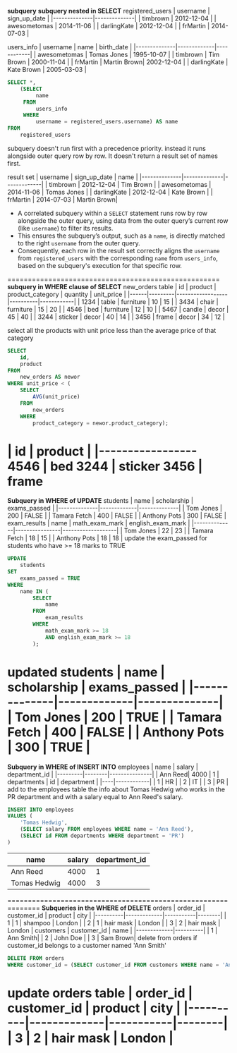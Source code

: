 **subquery**
**subquery nested in SELECT**
registered_users
| username     | sign_up_date |
|--------------|--------------|
| timbrown     | 2012-12-04   |
| awesometomas | 2014-11-06   |
| darlingKate  | 2012-12-04   |
| frMartin     | 2014-07-03   |

users_info
| username     | name        | birth_date |
|--------------|-------------|------------|
| awesometomas | Tomas Jones | 1995-10-07 |
| timbrown     | Tim Brown   | 2000-11-04 |
| frMartin     | Martin Brown| 2002-12-04 |
| darlingKate  | Kate Brown  | 2005-03-03 |

```sql
SELECT *, 
    (SELECT 
         name 
     FROM 
         users_info 
     WHERE 
         username = registered_users.username) AS name 
FROM
    registered_users
```

subquery doesn't run first with a precedence priority. instead it runs alongside outer query row by row. It doesn't return a result set of names first.

result set
| username     | sign_up_date | name        |
|--------------|--------------|-------------|
| timbrown     | 2012-12-04   | Tim Brown   |
| awesometomas | 2014-11-06   | Tomas Jones |
| darlingKate  | 2012-12-04   | Kate Brown  |
| frMartin     | 2014-07-03   | Martin Brown|

- A correlated subquery within a `SELECT` statement runs row by row alongside the outer query, using data from the outer query’s current row (like `username`) to filter its results. 
- This ensures the subquery’s output, such as a `name`, is directly matched to the right `username` from the outer query. 
- Consequently, each row in the result set correctly aligns the `username` from `registered_users` with the corresponding `name` from `users_info`, based on the subquery's execution for that specific row.

====================================================
**subquery in WHERE clause of SELECT**
new_orders table
| id   | product | product_category | quantity | unit_price |
|------|---------|------------------|----------|------------|
| 1234 | table   | furniture        | 10       | 15         |
| 3434 | chair   | furniture        | 15       | 20         |
| 4546 | bed     | furniture        | 12       | 10         |
| 5467 | candle  | decor            | 45       | 40         |
| 3244 | sticker | decor            | 40       | 14         |
| 3456 | frame   | decor            | 34       | 12         |

select all the products with unit price less than the average price of that category
```sql
SELECT 
    id,
    product 
FROM
    new_orders AS newor 
WHERE unit_price < (
    SELECT 
        AVG(unit_price) 
    FROM 
        new_orders
    WHERE 
        product_category = newor.product_category);
```
| id   | product |
|-----------------
4546 | bed
3244 | sticker
3456 | frame
==============================================================
**Subquery in WHERE of UPDATE**
students
| name         | scholarship | exams_passed |
|--------------|-------------|--------------|
| Tom Jones    | 200         | FALSE        |
| Tamara Fetch | 400         | FALSE        |
| Anthony Pots | 300         | FALSE        |
exam_results
| name         | math_exam_mark | english_exam_mark |
|--------------|----------------|-------------------|
| Tom Jones    | 22             | 23                |
| Tamara Fetch | 18             | 15                |
| Anthony Pots | 18             | 18                |
update the exam_passed for students who have >= 18 marks to TRUE 
```sql
UPDATE
    students 
SET
    exams_passed = TRUE 
WHERE 
    name IN (
        SELECT
            name
        FROM
            exam_results 
        WHERE
            math_exam_mark >= 18
            AND english_exam_mark >= 18
        ); 
```
updated students
| name         | scholarship | exams_passed |
|--------------|-------------|--------------|
| Tom Jones    | 200         | TRUE         |
| Tamara Fetch | 400         | FALSE        |
| Anthony Pots | 300         | TRUE         |
==============================================================
**Subquery in WHERE of INSERT INTO**
employees
| name    | salary | department_id |
|---------|--------|---------------|
| Ann Reed| 4000   | 1             |
departments
| id | department |
|----|------------|
| 1  | HR         |
| 2  | IT         |
| 3  | PR         |
add to the employees table the info about Tomas Hedwig who works in the PR department and with a salary equal to Ann Reed's salary.
```sql
INSERT INTO employees 
VALUES (
    'Tomas Hedwig', 
    (SELECT salary FROM employees WHERE name = 'Ann Reed'), 
    (SELECT id FROM departments WHERE department = 'PR')
)
```
| name         | salary | department_id |
|--------------|--------|---------------|
| Ann Reed     | 4000   | 1             |
| Tomas Hedwig | 4000   | 3             |
==============================================================
**Subqueries in the WHERE of DELETE**
orders
| order_id | customer_id | product   | city   |
|----------|-------------|-----------|--------|
| 1        | 1           | shampoo   | London |
| 2        | 1           | hair mask | London |
| 3        | 2           | hair mask | London |
customers
| customer_id | name     |
|-------------|----------|
| 1           | Ann Smith|
| 2           | John Doe |
| 3           | Sam Brown|
delete from orders if customer_id belongs to a customer named 'Ann Smith'
```sql
DELETE FROM orders
WHERE customer_id = (SELECT customer_id FROM customers WHERE name = 'Ann Smith')
```
update orders table
| order_id | customer_id | product   | city   |
|----------|-------------|-----------|--------|
| 3        | 2           | hair mask | London |
==============================================================

